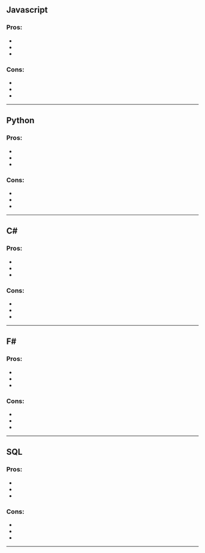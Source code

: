 ## Javascript
### Pros: 
- 
- 
- 

### Cons:
- 
- 
- 

---

## Python
### Pros: 
- 
- 
- 

### Cons:
- 
- 
- 

---

## C#
### Pros: 
- 
- 
- 

### Cons:
- 
- 
- 

---
## F#
### Pros: 
- 
- 
- 

### Cons:
- 
- 
- 

---
## SQL
### Pros: 
- 
- 
- 

### Cons:
- 
- 
- 

---
